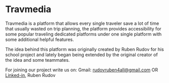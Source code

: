# Travmedia

Travmedia is a platform that allows every single traveler save a lot of time that usually wasted on trip planning, the platform provides accessibility for some popular traveling dedicated platforms under one single platform with some additional helpful features.

The idea behind this platform was originally created by Ruben Rudov for his school project and lately began being extended by the original creator of the idea and some teammates.

For joining our project write us on:
Gmail: rudovruben4all@gmail.com
OR
[Linked-in](https://www.linkedin.com/in/ruben-rudov-106a22204/), Ruben Rudov